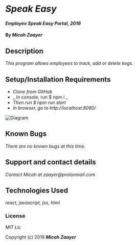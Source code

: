 # _Speak Easy_

#### _Employee Speak Easy Portal, 2019_

#### By _**Micah Zaayer**_

## Description

_This program allows employees to track, add or delete kegs._

## Setup/Installation Requirements

* _Clone from GitHub_
* _ In console, run $ npm i _
* _Then run $ npm run start_
* _In browser, go to http://localhost:8080/_

![Diagram](https://github.com/m7zaa/speak-easy/blob/master/speak-easy2.drawio)

## Known Bugs

_There are no known bugs at this time._

## Support and contact details

_Contact Micah at zaayer@protonmail.com_

## Technologies Used

_react, javascript, jsx, html_

### License

*MIT Lic*

Copyright (c) 2019 **_Micah Zaayer_**